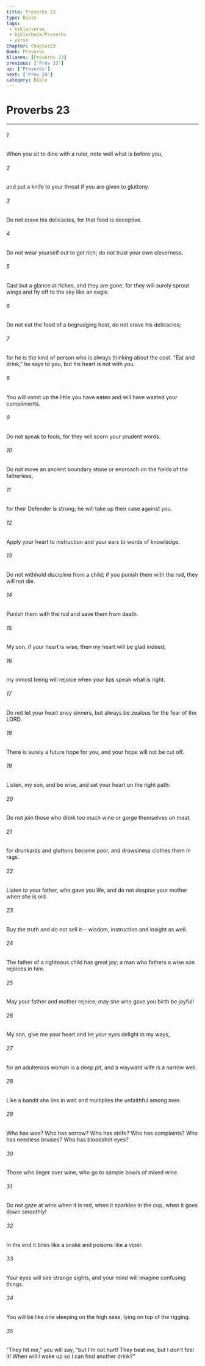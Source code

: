 ```yaml
---
title: Proverbs 23
type: Bible
tags:
 - bible/verse
 - bible/book/Proverbs
 - verse
Chapter: Chapter23
Book: Proverbs
Aliases: [Proverbs 23]
previous: ['Prov 22']
up: ['Proverbs']
next: ['Prov 24']
category: Bible
---
```

# Proverbs 23

***


###### 1 
When you sit to dine with a ruler, note well what is before you, 

###### 2 
and put a knife to your throat if you are given to gluttony. 

###### 3 
Do not crave his delicacies, for that food is deceptive. 

###### 4 
Do not wear yourself out to get rich; do not trust your own cleverness. 

###### 5 
Cast but a glance at riches, and they are gone, for they will surely sprout wings and fly off to the sky like an eagle. 

###### 6 
Do not eat the food of a begrudging host, do not crave his delicacies; 

###### 7 
for he is the kind of person who is always thinking about the cost. "Eat and drink," he says to you, but his heart is not with you. 

###### 8 
You will vomit up the little you have eaten and will have wasted your compliments. 

###### 9 
Do not speak to fools, for they will scorn your prudent words. 

###### 10 
Do not move an ancient boundary stone or encroach on the fields of the fatherless, 

###### 11 
for their Defender is strong; he will take up their case against you. 

###### 12 
Apply your heart to instruction and your ears to words of knowledge. 

###### 13 
Do not withhold discipline from a child; if you punish them with the rod, they will not die. 

###### 14 
Punish them with the rod and save them from death. 

###### 15 
My son, if your heart is wise, then my heart will be glad indeed; 

###### 16 
my inmost being will rejoice when your lips speak what is right. 

###### 17 
Do not let your heart envy sinners, but always be zealous for the fear of the LORD. 

###### 18 
There is surely a future hope for you, and your hope will not be cut off. 

###### 19 
Listen, my son, and be wise, and set your heart on the right path: 

###### 20 
Do not join those who drink too much wine or gorge themselves on meat, 

###### 21 
for drunkards and gluttons become poor, and drowsiness clothes them in rags. 

###### 22 
Listen to your father, who gave you life, and do not despise your mother when she is old. 

###### 23 
Buy the truth and do not sell it-- wisdom, instruction and insight as well. 

###### 24 
The father of a righteous child has great joy; a man who fathers a wise son rejoices in him. 

###### 25 
May your father and mother rejoice; may she who gave you birth be joyful! 

###### 26 
My son, give me your heart and let your eyes delight in my ways, 

###### 27 
for an adulterous woman is a deep pit, and a wayward wife is a narrow well. 

###### 28 
Like a bandit she lies in wait and multiplies the unfaithful among men. 

###### 29 
Who has woe? Who has sorrow? Who has strife? Who has complaints? Who has needless bruises? Who has bloodshot eyes? 

###### 30 
Those who linger over wine, who go to sample bowls of mixed wine. 

###### 31 
Do not gaze at wine when it is red, when it sparkles in the cup, when it goes down smoothly! 

###### 32 
In the end it bites like a snake and poisons like a viper. 

###### 33 
Your eyes will see strange sights, and your mind will imagine confusing things. 

###### 34 
You will be like one sleeping on the high seas, lying on top of the rigging. 

###### 35 
"They hit me," you will say, "but I'm not hurt! They beat me, but I don't feel it! When will I wake up so I can find another drink?" 
